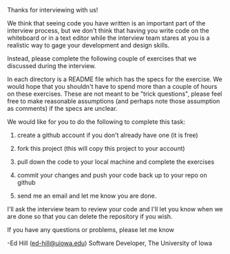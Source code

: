 Thanks for interviewing with us!

We think that seeing code you have written is an important part of the 
interview process, but we don't think that having you write code on the 
whiteboard or in a text editor while the interview team stares at you is
a realistic way to gage your development and design skills.

Instead, please complete the following couple of exercises that we 
discussed during the interview.

In each directory is a README file which has the specs for the exercise.
We would hope that you shouldn't have to spend more than a couple of hours
on these exercises.  These are not meant to be "trick questions", please
feel free to make reasonable assumptions (and perhaps note those assumption
as comments) if the specs are unclear.

We would like for you to do the following to complete this task:

  1) create a github account if you don't already have one (it is free)

  2) fork this project (this will copy this project to your account)

  3) pull down the code to your local machine and complete the exercises

  4) commit your changes and push your code back up to your repo on github

  5) send me an email and let me know you are done.

I'll ask the interview team to review your code and I'll let you know 
when we are done so that you can delete the repository if you wish.

If you have any questions or problems, please let me know


-Ed Hill (ed-hill@uiowa.edu)
Software Developer, The University of Iowa